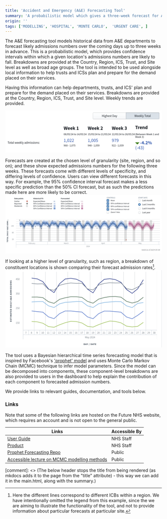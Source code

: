 ```yaml
---
title: 'Accident and Emergency (A&E) Forecasting Tool'
summary: 'A probabilistic model which gives a three-week forecast for A&E departments, predicting their expected admissions loads.'
origin: ''
tags: ['MODELLING', 'HOSPITAL', 'MONTE CARLO',  'URGENT CARE', ]
---
```


The A&E forecasting tool models historical data from A&E departments to forecast likely admissions numbers over the coming days up to three weeks in advance. This is a probabilistic model, which provides confidence intervals within which a given location's admissions numbers are likely to fall. Breakdowns are provided at the Country, Region, ICS, Trust, and Site level as well as broad age groups. The tool is intended to be used alongside local information to help trusts and ICSs plan and prepare for the demand placed on their services. 

Having this information can help departments, trusts, and ICS' plan and prepare for the demand placed on their services. Breakdowns are provided at the Country, Region, ICS, Trust, and Site level. Weekly trends are provided. 

![Image of weekly trends being predicted and compared](../images/a_and_e_forecasting/weekly_trends.png)

Forecasts are created at the chosen level of granularity (site, region, and so on); and these show expected admissions numbers for the following three weeks. These forecasts come with different levels of specificity, and differing levels of confidence. Users can view different forecasts in this way. For example, the 95% confidence interval forecast makes a less specific prediction than the 50% CI forecast, but as such the predictions made here are more likely to be correct. 
![Image showing plot of historical and predicted admissions rates. The plot shows the confidence intervals for the model's fit to historical data, and for its predictions.](../images/a_and_e_forecasting/forecast.png)

If looking at a higher level of granularity, such as region, a breakdown of constituent locations is shown comparing their forecast admission rates[^1].
![Example plot showing estimated daily admissions for a range of sites.](../images/a_and_e_forecasting/comparative_forecast.png)

[^1]: Here the different lines correspond to different ICBs within a region. We have intentionally omitted the legend from this example, since the we are aiming to illustrate the functionality of the tool, and not to provide information about particular forecasts at particular site. 

The tool uses a Bayesian hierarchical time series forecasting model that is inspired by Facebook's ['prophet' model](https://github.com/facebook/prophet) and uses Monte Carlo Markov Chain (MCMC) technique to infer model parameters. Since the model can be decomposed into components, these component-level breakdowns are also provided to users in the dashboard to help explain the contribution of each component to forecasted admission numbers.

We provide links to relevant guides, documentation, and tools below.

### Links

Note that some of the following links are hosted on the Future NHS website, which requires an account and is not open to the general public.

Links| Accessible By |
---|---|
[User Guide](https://future.nhs.uk/nationaldataplatformfoundry/view?objectID=121110405)| NHS Staff |
[Product](https://nhs.sharepoint.com/:w:/r/sites/datasciencerepository/Shared%20Documents/General/03%20Doing%20the%20work/06%20Other/FDP%20Transition/Product%20Documentation%20A%26E%20Admissions%20Forecasting%20Tool.docx?d=w38397884e8a94be89e45bcc338458b99&csf=1&web=1&e=LCbt5S)| NHS Staff|
[Prophet Forecasting Repo](https://github.com/facebook/prophet)| Public |
[Accessible lecture on MCMC modelling methods](https://www.youtube.com/watch?v=rZk2FqX2XnY&ab_channel=RichardMcElreath)| Public|


[comment]: <> (The below header stops the title from being rendered (as mkdocs adds it to the page from the "title" attribute) - this way we can add it in the main.html, along with the summary.)